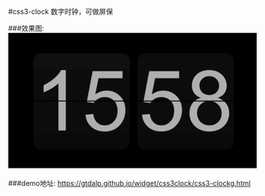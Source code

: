 #css3-clock 数字时钟，可做屏保

###效果图:
![demo.png](./demo.png)<br/> <br/>
###demo地址: <a href="https://gtdalp.github.io/widget/css3clock/css3-clockg.html">https://gtdalp.github.io/widget/css3clock/css3-clockg.html</a>
